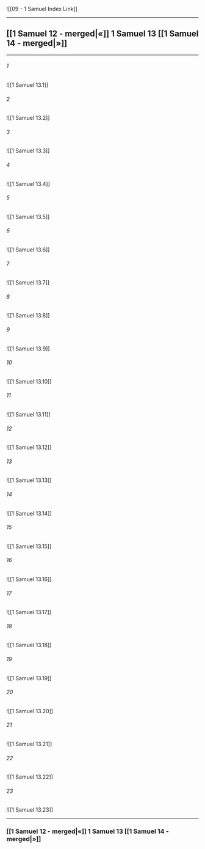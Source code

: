 ![[09 - 1 Samuel Index Link]]

---
##  [[1 Samuel 12 - merged|«]] 1 Samuel 13 [[1 Samuel 14 - merged|»]]

---

###### 1
![[1 Samuel 13.1]] 

###### 2
![[1 Samuel 13.2]] 

###### 3
![[1 Samuel 13.3]] 

###### 4
![[1 Samuel 13.4]]

###### 5 
![[1 Samuel 13.5]] 

###### 6
![[1 Samuel 13.6]] 

###### 7
![[1 Samuel 13.7]] 

###### 8
![[1 Samuel 13.8]] 

###### 9
![[1 Samuel 13.9]] 

###### 10
![[1 Samuel 13.10]] 

###### 11
![[1 Samuel 13.11]] 

###### 12
![[1 Samuel 13.12]]

###### 13
![[1 Samuel 13.13]] 

###### 14
![[1 Samuel 13.14]] 

###### 15
![[1 Samuel 13.15]]

###### 16
![[1 Samuel 13.16]] 

###### 17
![[1 Samuel 13.17]]

###### 18
![[1 Samuel 13.18]] 

###### 19
![[1 Samuel 13.19]] 

###### 20
![[1 Samuel 13.20]]

###### 21
![[1 Samuel 13.21]] 

###### 22
![[1 Samuel 13.22]] 

###### 23
![[1 Samuel 13.23]]


---
###  [[1 Samuel 12 - merged|«]] 1 Samuel 13 [[1 Samuel 14 - merged|»]]